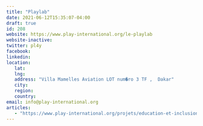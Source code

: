```yaml
---
title: "Playlab"
date: 2021-06-12T15:35:07-04:00
draft: true
id: 208
website: https://www.play-international.org/le-playlab
website-inactive: 
twitter: pl4y
facebook: 
linkedin: 
location: 
   lat: 
   lng: 
   address: "Villa Mamelles Aviation LOT num�ro 3 TF ,  Dakar"
   city: 
   region: 
   country: 
email: info@play-international.org
articles:
   - "https://www.play-international.org/projets/education-et-inclusion-sociale-en-afrique-de-louest"
---
```


